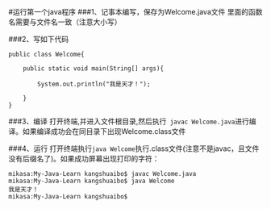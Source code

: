 #运行第一个java程序
###1、记事本编写，保存为Welcome.java文件
里面的函数名需要与文件名一致（注意大小写）

###2、写如下代码
```
public class Welcome{

	public static void main(String[] args){
	
		System.out.println("我是天才！");
		
	}
}

```
###3、编译
打开终端,并进入文件根目录,然后执行``` javac Welcome.java```进行编译。如果编译成功会在同目录下出现Welcome.class文件

###4、运行
打开终端执行```java Welcome```执行.class文件(注意不是javac，且文件没有后缀名了)。如果成功屏幕出现打印的字符：

```
mikasa:My-Java-Learn kangshuaibo$ javac Welcome.java
mikasa:My-Java-Learn kangshuaibo$ java Welcome
我是天才！
mikasa:My-Java-Learn kangshuaibo$ 

```
